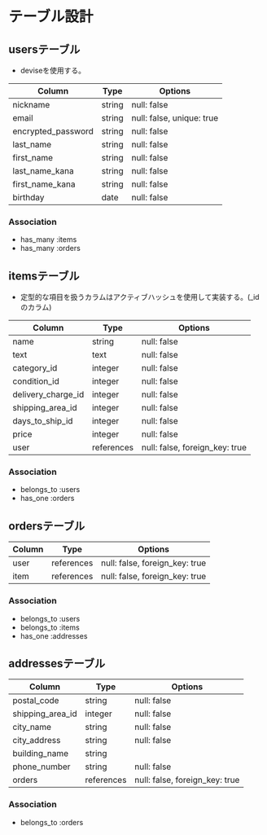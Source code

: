 # テーブル設計

## usersテーブル
- deviseを使用する。

| Column              | Type   | Options                    |
| ------------------- | ------ | -------------------------- |
| nickname            | string | null: false                |
| email               | string | null: false, unique: true  |
| encrypted_password  | string | null: false                |
| last_name           | string | null: false                |
| first_name          | string | null: false                |
| last_name_kana      | string | null: false                |
| first_name_kana     | string | null: false                |
| birthday            | date   | null: false                |

### Association
- has_many :items
- has_many :orders


## itemsテーブル
- 定型的な項目を扱うカラムはアクティブハッシュを使用して実装する。(_idのカラム)

| Column              | Type       | Options                         |
| ------------------- | ---------- | ------------------------------- |
| name                | string     | null: false                     |
| text                | text       | null: false                     |
| category_id         | integer    | null: false                     |
| condition_id        | integer    | null: false                     |
| delivery_charge_id  | integer    | null: false                     |
| shipping_area_id    | integer    | null: false                     |
| days_to_ship_id     | integer    | null: false                     |
| price               | integer    | null: false                     |
| user                | references | null: false, foreign_key: true  |

### Association
- belongs_to  :users
- has_one     :orders


## ordersテーブル

| Column    | Type       | Options                         |
| --------- | ---------- | ------------------------------- |
| user      | references | null: false, foreign_key: true  |
| item      | references | null: false, foreign_key: true  |

### Association
- belongs_to  :users
- belongs_to  :items
- has_one     :addresses


## addressesテーブル

| Column            | Type       | Options                         |
| ----------------- | ---------- | ------------------------------- |
| postal_code       | string     | null: false                     |
| shipping_area_id  | integer    | null: false                     |
| city_name         | string     | null: false                     |
| city_address      | string     | null: false                     |
| building_name     | string     |                                 |
| phone_number      | string     | null: false                     |
| orders            | references | null: false, foreign_key: true  |

### Association
- belongs_to  :orders